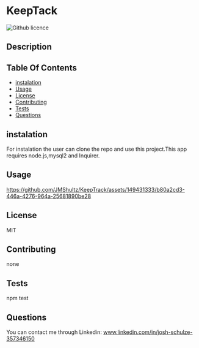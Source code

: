 # KeepTack
 ![Github licence](http://img.shields.io/badge/license-MIT-blue.svg)
  ## Description
  

  ## Table Of Contents
  * [instalation](#instalation)
  * [Usage](#Usage)
  * [License](#License)
  * [Contributing](#Contributing)
  * [Tests](#Tests)
  * [Questions](#Questions)

  ## instalation
  For instalation the user can clone the repo and use this project.This app requires node.js,mysql2 and Inquirer.
  
  
  ## Usage


https://github.com/JMShultz/KeepTrack/assets/149431333/b80a2cd3-446a-4276-964a-25681890be28


  
  ## License
  MIT
  
  ## Contributing
  none
  
  
  ## Tests
  npm test
  
  ## Questions
  You can contact me through Linkedin: www.linkedin.com/in/josh-schulze-357346150
  
    
